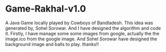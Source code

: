 Game-Rakhal-v1.0
================

A Java Game locally played by Cowboys of Bandladesh. This idea was generated by, Sohel Sorowar. And I have designed the 
algorithm and code it.
 Firstly, I have manage some some images from google, actually the the image.ico from the google image. And Sohel Sorowar 
 have designed the background image and balls to play.
 thanks!!
